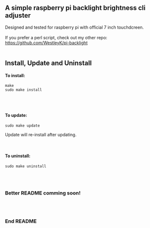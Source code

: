 ## A simple raspberry pi backlight brightness cli adjuster

Designed and tested for raspberry pi with official 7 inch touchdcreen. <br>
<br>
If you prefer a perl script, check out my other repo: https://github.com/WestleyK/pi-backlight <br>
<br>

## Install, Update and Uninstall


#### To install: <br>

```
make
sudo make install
```

<br>
<br>

#### To update: <br>

```
sudo make update
```

Update will re-install after updating. <br>
<br>
<br>

#### To uninstall: <br>


```
sudo make uninstall
```

<br>
<br>

### Better README comming soon!

<br>

<br>

### End README

<br>
<br>



